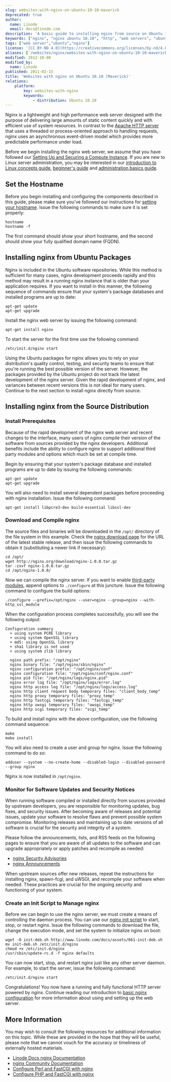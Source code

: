 ```yaml
---
slug: websites-with-nginx-on-ubuntu-10-10-maverick
deprecated: true
author:
  name: Linode
  email: docs@linode.com
description: 'A basic guide to installing nginx from source on Ubuntu 10.10 (Maverick)'
keywords: ["nginx", "nginx ubuntu 10.10", "http", "web servers", "ubuntu", "ubuntu maverick"]
tags: ["web server","ubuntu","nginx"]
license: '[CC BY-ND 4.0](https://creativecommons.org/licenses/by-nd/4.0)'
aliases: ['/websites/nginx/websites-with-nginx-on-ubuntu-10-10-maverick/','/web-servers/nginx/installation/ubuntu-10-10-maverick/','/web-servers/nginx/websites-with-nginx-on-ubuntu-10-10-maverick/']
modified: 2012-10-08
modified_by:
  name: Linode
published: 2011-02-15
title: 'Websites with nginx on Ubuntu 10.10 (Maverick)'
relations:
    platform:
        key: websites-with-nginx
        keywords:
            - distribution: Ubuntu 10.10
---
```




Nginx is a lightweight and high performance web server designed with the purpose of delivering large amounts of static content quickly and with efficient use of system resources. In contrast to the [Apache HTTP server](/docs/web-servers/apache/) that uses a threaded or process-oriented approach to handling requests, nginx uses an asynchronous event-driven model which provides more predictable performance under load.

Before we begin installing the nginx web server, we assume that you have followed our [Setting Up and Securing a Compute Instance](/docs/guides/set-up-and-secure/). If you are new to Linux server administration, you may be interested in our [introduction to Linux concepts guide](/docs/tools-reference/introduction-to-linux-concepts/), [beginner's guide](/docs/platform/billing-and-support/linode-beginners-guide/) and [administration basics guide](/docs/tools-reference/linux-system-administration-basics/).

## Set the Hostname

Before you begin installing and configuring the components described in this guide, please make sure you've followed our instructions for [setting your hostname](/docs/guides/set-up-and-secure/#configure-a-custom-hostname). Issue the following commands to make sure it is set properly:

    hostname
    hostname -f

The first command should show your short hostname, and the second should show your fully qualified domain name (FQDN).

## Installing nginx from Ubuntu Packages

Nginx is included in the Ubuntu software repositories. While this method is sufficient for many cases, nginx development proceeds rapidly and this method may result in a running nginx instance that is older than your application requires. If you want to install in this manner, the following sequence of commands ensure that your system's package databases and installed programs are up to date:

    apt-get update
    apt-get upgrade

Install the nginx web server by issuing the following command:

    apt-get install nginx

To start the server for the first time use the following command:

    /etc/init.d/nginx start

Using the Ubuntu packages for nginx allows you to rely on your distribution's quality control, testing, and security teams to ensure that you're running the best possible version of the server. However, the packages provided by the Ubuntu project do not track the latest development of the nginx server. Given the rapid development of nginx, and variances between recent versions this is not ideal for many users. Continue to the next section to install nginx directly from source.

## Installing nginx from the Source Distribution

### Install Prerequisites

Because of the rapid development of the nginx web server and recent changes to the interface, many users of nginx compile their version of the software from sources provided by the nginx developers. Additional benefits include the ability to configure nginx to support additional third party modules and options which much be set at compile time.

Begin by ensuring that your system's package database and installed programs are up to date by issuing the following commands:

    apt-get update
    apt-get upgrade

You will also need to install several dependent packages before proceeding with nginx installation. Issue the following command:

    apt-get install libpcre3-dev build-essential libssl-dev

### Download and Compile nginx

The source files and binaries will be downloaded in the `/opt/` directory of the file system in this example. Check the [nginx download page](http://nginx.org/en/download.html#stable_versions) for the URL of the latest stable release, and then issue the following commands to obtain it (substituting a newer link if necessary):

    cd /opt/
    wget http://nginx.org/download/nginx-1.0.0.tar.gz
    tar -zxvf nginx-1.0.0.tar.gz
    cd /opt/nginx-1.0.0/

Now we can compile the nginx server. If you want to enable [third-party modules](http://wiki.nginx.org/Nginx3rdPartyModules), append options to `./configure` at this juncture. Issue the following command to configure the build options:

    ./configure --prefix=/opt/nginx --user=nginx --group=nginx --with-http_ssl_module

When the configuration process completes successfully, you will see the following output:

    Configuration summary
      + using system PCRE library
      + using system OpenSSL library
      + md5: using OpenSSL library
      + sha1 library is not used
      + using system zlib library

      nginx path prefix: "/opt/nginx"
      nginx binary file: "/opt/nginx/sbin/nginx"
      nginx configuration prefix: "/opt/nginx/conf"
      nginx configuration file: "/opt/nginx/conf/nginx.conf"
      nginx pid file: "/opt/nginx/logs/nginx.pid"
      nginx error log file: "/opt/nginx/logs/error.log"
      nginx http access log file: "/opt/nginx/logs/access.log"
      nginx http client request body temporary files: "client_body_temp"
      nginx http proxy temporary files: "proxy_temp"
      nginx http fastcgi temporary files: "fastcgi_temp"
      nginx http uwsgi temporary files: "uwsgi_temp"
      nginx http scgi temporary files: "scgi_temp"

To build and install nginx with the above configuration, use the following command sequence:

    make
    make install

You will also need to create a user and group for nginx. Issue the following command to do so:

    adduser --system --no-create-home --disabled-login --disabled-password --group nginx

Nginx is now installed in `/opt/nginx`.

### Monitor for Software Updates and Security Notices

When running software compiled or installed directly from sources provided by upstream developers, you are responsible for monitoring updates, bug fixes, and security issues. After becoming aware of releases and potential issues, update your software to resolve flaws and prevent possible system compromise. Monitoring releases and maintaining up to date versions of all software is crucial for the security and integrity of a system.

Please follow the announcements, lists, and RSS feeds on the following pages to ensure that you are aware of all updates to the software and can upgrade appropriately or apply patches and recompile as needed:

-   [nginx Security Advisories](http://nginx.org/en/security_advisories.html)
-   [nginx Announcements](http://nginx.org/)

When upstream sources offer new releases, repeat the instructions for installing nginx, spawn-fcgi, and uWSGI, and recompile your software when needed. These practices are crucial for the ongoing security and functioning of your system.

### Create an Init Script to Manage nginx

Before we can begin to use the nginx server, we must create a means of controlling the daemon process. You can use our [nginx init script](/docs/assets/661-init-deb.sh) to start, stop, or restart nginx. Issue the following commands to download the file, change the execution mode, and set the system to initialize nginx on boot:

    wget -O init-deb.sh http://www.linode.com/docs/assets/661-init-deb.sh
    mv init-deb.sh /etc/init.d/nginx
    chmod +x /etc/init.d/nginx
    /usr/sbin/update-rc.d -f nginx defaults

You can now start, stop, and restart nginx just like any other server daemon. For example, to start the server, issue the following command:

    /etc/init.d/nginx start

Congratulations! You now have a running and fully functional HTTP server powered by nginx. Continue reading our introduction to [basic nginx configuration](/docs/web-servers/nginx/how-to-configure-nginx/) for more information about using and setting up the web server.

## More Information

You may wish to consult the following resources for additional information on this topic. While these are provided in the hope that they will be useful, please note that we cannot vouch for the accuracy or timeliness of externally hosted materials.

- [Linode Docs nginx Documentation](/docs/web-servers/nginx/)
- [nginx Community Documentation](http://wiki.nginx.org)
- [Configure Perl and FastCGI with nginx](/docs/web-servers/nginx/nginx-and-perlfastcgi-on-ubuntu-10-10-maverick/)
- [Configure PHP and FastCGI with nginx](/docs/web-servers/nginx/nginx-and-phpfastcgi-on-ubuntu-10-10-maverick/)
